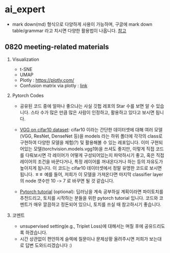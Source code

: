 # ai_expert

* mark down(md) 형식으로 다양하게 사용이 가능하며, 구글에 mark down table/grammar 라고 치시면 다양한 활용법이 나옵니다. [참고](https://heropy.blog/2017/09/30/markdown/)





## 0820 meeting-related materials

1. Visualization
    - t-SNE
    - UMAP
    - Plotly : https://plotly.com/
    - Confusion matrix via plotly : [link](https://stackoverflow.com/questions/60860121/plotly-how-to-make-an-annotated-confusion-matrix-using-a-heatmap)

2. Pytorch Codes
    - 공유된 코드 중에 얼마나 좋으냐는 사실 깃헙 레포의 Star 수를 보면 알 수 있습니다. 스타 수가 많은 만큼 많은 사람이 인정하고, 활용하고 있다고 보시면 됩니다.

    - [VGG on cifar10 dataset](https://github.com/kuangliu/pytorch-cifar): 
    cifar10 이라는 간단한 데이터셋에 대해 여러 모델(VGG, ResNet, DenseNet 등)을 models 라는 하위 폴더에 각각의 class로 구현하여 다양한 모델을 체험(?) 및 활용해볼 수 있는 레포입니다.
    이미 구현되어있는 모델(torchvision.models.vgg19)을 쓰셔도 좋지만, 
    이렇게 직접 코드를 다뤄보시면 각 레이어가 어떻게 구성되어있는지 파악하시기 좋고, 혹은 직접 레이어의 조건을 바꾼다거나, 특정 레이어를 꺼내온다거나 하는 등의 자유도가 높아지게 됩니다.
    이 코드는 cifar10 데이터셋에서 정말 유명한 코드로 보시면 됩니다. ㅎㅎ
    예를 들어, 저희가 이 모델을 가져온다면 마지막 classifier layer의 node 갯수만 10 -> 7 로 바꾸면 될 것 같습니다.

    - [Pytorch tutorial](https://github.com/yunjey/pytorch-tutorial) (optional): 
    딥러닝을 계속 공부하실 계획이라면 파이토치를 추천드리고, 토치를 시작하는 분들을 위한 pytorch tutorial 입니다.
    코드와 코멘트가 매우 깔끔하고 정돈되어 있으니, 토치를 쓰실 때 참고하시기 좋습니다.
  
3. 코멘트
    - unsupervised setting(e.g., Triplet Loss)에 대해서는 며칠 후에 공유드리도록 하겠습니다.
    - 시간 상관없이 편안하게 슬렉에 질문이나 문제상황 올려주시면 저희가 보는대로 답변 도와드리겠습니다 :) 
